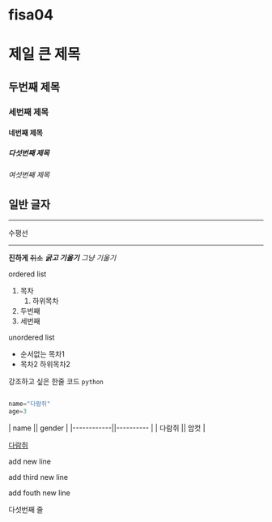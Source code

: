 ﻿# fisa04
# 제일 큰 제목
## 두번째 제목
### 세번째 제목
#### 네번째 제목
##### 다섯번째 제목
###### 여섯번째 제목
일반 글자
---
<hr>
수평선

***

**진하게**
~~취소~~
***굵고 기울기***
*그냥 기울기*

ordered list

1. 목차
    1. 하위목차
2. 두번째
3. 세번째

unordered list
- 순서없는 목차1
- 목차2
         하위목차2

강조하고 싶은 한줄 코드 `python`
```python

name="다람쥐"
age=3
```
|    name    ||    gender |
|------------||---------- |
|    다람쥐  ||    암컷   |

[다람쥐](https://naver.com)

add new line

add third new line

add fouth new line

다섯번째 줄
